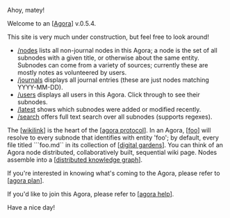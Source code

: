 Ahoy, matey!

Welcome to an [[Agora]] v.0.5.4.

 This site is very much under construction, but feel free to look around! 
 
- [/nodes](/nodes) lists all non-journal nodes in this Agora; a node is the set of all subnodes with a given title, or otherwise about the same entity. Subnodes can come from a variety of sources; currently these are mostly notes as volunteered by users.
- [/journals](/journals) displays all journal entries (these are just nodes matching YYYY-MM-DD).
- [/users](/users) displays all users in this Agora. Click through to see their subnodes.
- [/latest](/latest) shows which subnodes were added or modified recently.
- [/search](/search) offers full text search over all subnodes (supports regexes).

The [[wikilink]] is the heart of the [[agora protocol]]. In an Agora, [[foo]] will resolve to every subnode that identifies with entity 'foo'; by default, every file titled ```foo.md`` in its collection of [[digital gardens]]. You can think of an Agora node distributed, collaboratively built, sequential wiki page. Nodes assemble into a [[distributed knowledge graph]].

If you're interested in knowing what's coming to the Agora, please refer to [[agora plan]]. 

If you'd like to join this Agora, please refer to [[agora help]]. 

Have a nice day!

[//begin]: # "Autogenerated link references for markdown compatibility"
[Agora]: garden/flancian/agora "Agora"
[wikilink]: garden/flancian/wikilink "Wikilink"
[agora protocol]: garden/flancian/agora-protocol "Agora Protocol"
[foo]: garden/flancian/foo "Foo"
[digital gardens]: garden/flancian/digital-gardens "Digital Gardens"
[distributed knowledge graph]: garden/flancian/distributed-knowledge-graph "Distributed Knowledge Graph"
[agora plan]: garden/flancian/agora-plan "Agora Plan"
[agora help]: garden/flancian/agora-help "Agora Help"
[//end]: # "Autogenerated link references"
